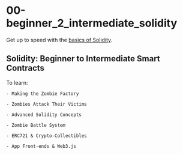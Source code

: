 # 00-beginner_2_intermediate_solidity

Get up to speed with the [basics of Solidity](https://cryptozombies.io/en/solidity).

## Solidity: Beginner to Intermediate Smart Contracts

To learn:

    - Making the Zombie Factory

    - Zombies Attack Their Victims

    - Advanced Solidity Concepts

    - Zombie Battle System

    - ERC721 & Crypto-Collectibles

    - App Front-ends & Web3.js
